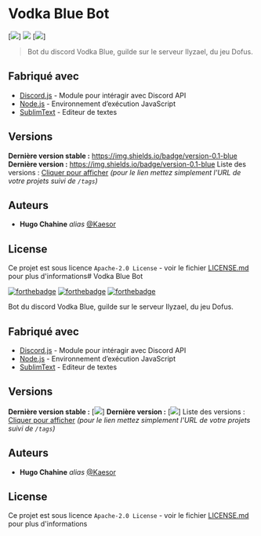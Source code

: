 # Vodka Blue Bot

[![](https://img.shields.io/discord/372371393783791629?style=flat-square)]
[![](https://img.shields.io/badge/discord.js-v12.5.1--dev-blue.svg?style=flat-square&?logo=npm)](https://github.com/discordjs)
[![](https://img.shields.io/badge/version-0.1-blue.svg?style=flat-square&logo=discord)]


> Bot du discord Vodka Blue, guilde sur le serveur Ilyzael, du jeu Dofus.

## Fabriqué avec

* [Discord.js](https://discord.js.org/#/) - Module pour intéragir avec Discord API
* [Node.js](https://nodejs.org/fr/) - Environnement d’exécution JavaScript
* [SublimText](https://www.sublimetext.com/) - Editeur de textes


## Versions
**Dernière version stable :** https://img.shields.io/badge/version-0.1-blue
**Dernière version :** https://img.shields.io/badge/version-0.1-blue
Liste des versions : [Cliquer pour afficher](https://github.com/Kaesor/Vodka-Blue/tags)
_(pour le lien mettez simplement l'URL de votre projets suivi de ``/tags``)_

## Auteurs
* **Hugo Chahine** _alias_ [@Kaesor](https://github.com/Kaesor)


## License

Ce projet est sous licence ``Apache-2.0 License`` - voir le fichier [LICENSE.md](LICENSE.md) pour plus d'informations# Vodka Blue Bot

[![forthebadge](https://forthebadge.com/images/badges/built-with-love.svg)](https://forthebadge.com) [![forthebadge](https://forthebadge.com/images/badges/uses-js.svg)](https://forthebadge.com) [![forthebadge](https://forthebadge.com/images/badges/uses-git.svg)](https://forthebadge.com)

Bot du discord Vodka Blue, guilde sur le serveur Ilyzael, du jeu Dofus.

## Fabriqué avec

* [Discord.js](https://discord.js.org/#/) - Module pour intéragir avec Discord API
* [Node.js](https://nodejs.org/fr/) - Environnement d’exécution JavaScript
* [SublimText](https://www.sublimetext.com/) - Editeur de textes


## Versions
**Dernière version stable :** [![](https://img.shields.io/badge/version-0.1-blue.svg?style=flat-square&logo=discord)]
**Dernière version :** [![](ttps://img.shields.io/badge/version-0.1-blue.svg?style=flat-square&logo=discord)]
Liste des versions : [Cliquer pour afficher](https://github.com/Kaesor/Vodka-Blue/tags)
_(pour le lien mettez simplement l'URL de votre projets suivi de ``/tags``)_

## Auteurs
* **Hugo Chahine** _alias_ [@Kaesor](https://github.com/Kaesor)


## License

Ce projet est sous licence ``Apache-2.0 License`` - voir le fichier [LICENSE.md](LICENSE.md) pour plus d'informations